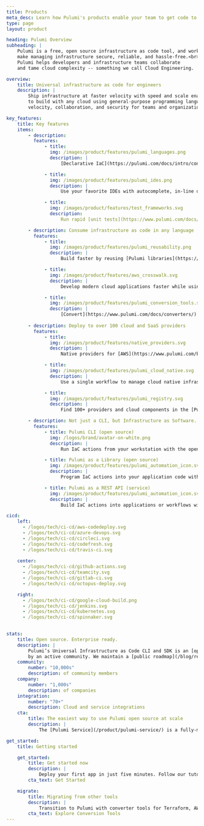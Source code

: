 ```yaml
---
title: Products
meta_desc: Learn how Pulumi's products enable your team to get code to any cloud productively, securely, and reliably, using your favorite languages.
type: page
layout: product

heading: Pulumi Overview
subheading: |
    Pulumi is a free, open source infrastructure as code tool, and works best with the Pulumi Service to
    make managing infrastructure secure, reliable, and hassle-free.<br><br>
    Pulumi helps developers and infrastructure teams collaborate
    and tame cloud complexity -- something we call Cloud Engineering.

overview:
    title: Universal infrastructure as code for engineers 
    description: |
        Ship infrastructure at faster velocity with speed and scale enabled by software engineering and an API-first approach. Pulumi open source enables engineers
        to build with any cloud using general-purpose programming languages instead of proprietary languages. It’s backed by an enterprise-grade SaaS that increases
        velocity, collaboration, and security for teams and organizations.

key_features:
    title: Key features
    items:
        - description:
          features:
              - title:
                img: /images/product/features/pulumi_languages.png
                description: |
                    [Declarative IaC](https://pulumi.com/docs/intro/concepts/how-pulumi-works/) in TypeScript/JavaScript, Python, Go, C#, Java, and YAML. Deep runtime integrations and no proprietary frameworks.

              - title:
                img: /images/product/features/pulumi_ides.png
                description: |
                    Use your favorite IDEs with autocomplete, in-line documentation, and a natural development experience.

              - title:
                img: /images/product/features/test_frameworks.svg
                description:
                    Run rapid [unit tests](https://www.pulumi.com/docs/guides/testing/unit/) with any supported framework to validate your infrastructure code before deployment.

        - description: Consume infrastructure as code in any language
          features:
              - title:
                img: /images/product/features/pulumi_reusability.png
                description: |
                    Build faster by reusing [Pulumi libraries](https://www.pulumi.com/docs/intro/concepts/resources/components/) and [CDK constructs](https://www.pulumi.com/blog/aws-cdk-on-pulumi/), and create your own libraries as [multi-language Pulumi Packages](https://www.pulumi.com/product/packages/).

              - title:
                img: /images/product/features/aws_crosswalk.svg
                description: |
                    Develop modern cloud applications faster while using well-architected best practices with the [Crosswalk for AWS](https://www.pulumi.com/docs/guides/crosswalk/aws/) library.

              - title:
                img: /images/product/features/pulumi_conversion_tools.svg
                description: |
                    [Convert](https://www.pulumi.com/docs/converters/) your existing infrastructure code to Pulumi (TF, ARM, CFN, K8s, CRD, Helm) and [import](https://www.pulumi.com/docs/guides/adopting/import/) existing resources into Pulumi code.
     
        - description: Deploy to over 100 cloud and SaaS providers
          features:
              - title: 
                img: /images/product/features/native_providers.svg
                description: |
                    Native providers for [AWS](https://www.pulumi.com/blog/announcing-aws-native/), [Azure](https://www.pulumi.com/blog/pulumiup-native-providers/), [Google Cloud](https://www.pulumi.com/blog/pulumiup-google-native-provider/), and [Kubernetes](https://www.pulumi.com/registry/packages/kubernetes/) have 100% API coverage and same-day updates for new features.

              - title: 
                img: /images/product/features/pulumi_cloud_native.svg
                description: |
                    Use a single workflow to manage cloud native infrastructure like [Kubernetes](https://www.pulumi.com/registry/packages/kubernetes/), [Helm](https://www.pulumi.com/blog/helm-release-resource-for-kubernetes-generally-available/), [CRDs](https://www.pulumi.com/blog/new-kubernetes-superpowers/#strongly-typed-kubernetes-crds), [GitOps](https://www.pulumi.com/blog/pulumi-kubernetes-new-2022/), and more.

              - title: 
                img: /images/product/features/pulumi_registry.svg
                description: |
                    Find 100+ providers and cloud components in the [Pulumi Registry](https://pulumi.com/registry). [Bridge](https://github.com/pulumi/pulumi-tf-provider-boilerplate) any existing Terraform provider to Pulumi.

        - description: Not just a CLI, but Infrastructure as Software.
          features:
              - title: Pulumi CLI (open source)
                img: /logos/brand/avatar-on-white.png
                description: |
                    Run IaC actions from your workstation with the open source [command line interface](https://github.com/pulumi/pulumi).

              - title: Pulumi as a Library (open source)
                img: /images/product/features/pulumi_automation_icon.svg
                description: |
                    Program IaC actions into your application code with the open source [Automation API](https://www.pulumi.com/docs/guides/automation-api/) library.

              - title: Pulumi as a REST API (service)
                img: /images/product/features/pulumi_automation_icon.svg
                description: |
                    Build IaC actions into applications or workflows with the [Pulumi Deployments](https://www.pulumi.com/product/pulumi-deployments/) API service.

cicd:
    left:
      - /logos/tech/ci-cd/aws-codedeploy.svg
      - /logos/tech/ci-cd/azure-devops.svg
      - /logos/tech/ci-cd/circleci.svg
      - /logos/tech/ci-cd/codefresh.svg
      - /logos/tech/ci-cd/travis-ci.svg
      
    center:
      - /logos/tech/ci-cd/github-actions.svg
      - /logos/tech/ci-cd/teamcity.svg
      - /logos/tech/ci-cd/gitlab-ci.svg
      - /logos/tech/ci-cd/octopus-deploy.svg

    right:
      - /logos/tech/ci-cd/google-cloud-build.png
      - /logos/tech/ci-cd/jenkins.svg
      - /logos/tech/ci-cd/kubernetes.svg
      - /logos/tech/ci-cd/spinnaker.svg
      

stats:
    title: Open source. Enterprise ready.
    description: |
        Pulumi’s Universal Infrastructure as Code CLI and SDK is an [open-source project](https://github.com/pulumi/) that’s supported
        by an active community. We maintain a [public roadmap](/blog/relaunching-pulumis-public-roadmap/) and welcome feedback and contributions.
    community:
        number: "10,000s"
        description: of community members
    company:
        number: "1,000s"
        description: of companies
    integration:
        number: "70+"
        description: Cloud and service integrations
    cta:
        title: The easiest way to use Pulumi open source at scale
        description: |
            The [Pulumi Service](/product/pulumi-service/) is a fully-managed service for the open-source CLI and SDK. It enables you and your team to focus on building, deploying, and managing cloud applications with your favorite languages and software engineering.

get_started:
    title: Getting started

    get_started:
        title: Get started now
        description: |
            Deploy your first app in just five minutes. Follow our tutorials for AWS, Azure, GCP, Kubernetes, and more.
        cta_text: Get Started

    migrate:
        title: Migrating from other tools
        description: |
            Transition to Pulumi with converter tools for Terraform, AWS CloudFormation, Azure Resource Manager, and Kubernetes.
        cta_text: Explore Conversion Tools
---
```

